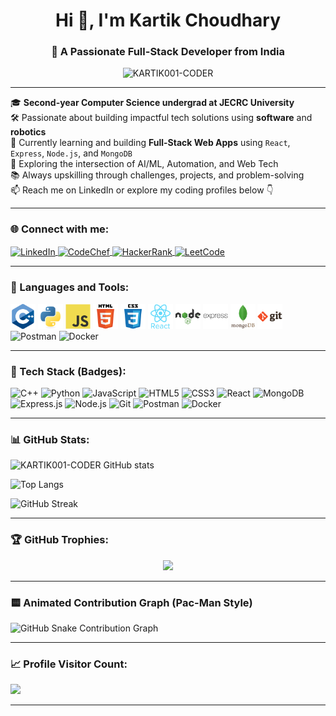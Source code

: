 <h1 align="center">Hi 👋, I'm Kartik Choudhary</h1>
<h3 align="center">🚀 A Passionate Full-Stack Developer from India</h3>

<p align="center">
  <img src="https://komarev.com/ghpvc/?username=KARTIK001-CODER&label=Profile%20views&color=0e75b6&style=flat" alt="KARTIK001-CODER" />
</p>

---

🎓 **Second-year Computer Science undergrad at JECRC University**  
🛠️ Passionate about building impactful tech solutions using **software** and **robotics**  
🌱 Currently learning and building **Full-Stack Web Apps** using `React`, `Express`, `Node.js`, and `MongoDB`  
🤖 Exploring the intersection of AI/ML, Automation, and Web Tech  
📚 Always upskilling through challenges, projects, and problem-solving  
📫 Reach me on LinkedIn or explore my coding profiles below 👇

---

### 🌐 Connect with me:
<p align="left">
  <a href="https://linkedin.com/in/kartik-choudhary-2b6806313" target="blank">
    <img align="center" src="https://raw.githubusercontent.com/rahuldkjain/github-profile-readme-generator/master/src/images/icons/Social/linked-in-alt.svg" alt="LinkedIn" height="30" width="40" />
  </a>
  <a href="https://www.codechef.com/users/worm_chef_68" target="blank">
    <img align="center" src="https://cdn.jsdelivr.net/npm/simple-icons@3.1.0/icons/codechef.svg" alt="CodeChef" height="30" width="40" />
  </a>
  <a href="https://www.hackerrank.com/0011kartikchoud1" target="blank">
    <img align="center" src="https://raw.githubusercontent.com/rahuldkjain/github-profile-readme-generator/master/src/images/icons/Social/hackerrank.svg" alt="HackerRank" height="30" width="40" />
  </a>
  <a href="https://leetcode.com/kartik_dumb_007" target="blank">
    <img align="center" src="https://raw.githubusercontent.com/rahuldkjain/github-profile-readme-generator/master/src/images/icons/Social/leet-code.svg" alt="LeetCode" height="30" width="40" />
  </a>
</p>

---

### 🧠 Languages and Tools:
<p align="left">
  <img src="https://raw.githubusercontent.com/devicons/devicon/master/icons/cplusplus/cplusplus-original.svg" alt="C++" width="40" height="40"/>
  <img src="https://raw.githubusercontent.com/devicons/devicon/master/icons/python/python-original.svg" alt="Python" width="40" height="40"/>
  <img src="https://raw.githubusercontent.com/devicons/devicon/master/icons/javascript/javascript-original.svg" alt="JavaScript" width="40" height="40"/>
  <img src="https://raw.githubusercontent.com/devicons/devicon/master/icons/html5/html5-original-wordmark.svg" alt="HTML" width="40" height="40"/>
  <img src="https://raw.githubusercontent.com/devicons/devicon/master/icons/css3/css3-original-wordmark.svg" alt="CSS" width="40" height="40"/>
  <img src="https://raw.githubusercontent.com/devicons/devicon/master/icons/react/react-original-wordmark.svg" alt="React" width="40" height="40"/>
  <img src="https://raw.githubusercontent.com/devicons/devicon/master/icons/nodejs/nodejs-original-wordmark.svg" alt="Node.js" width="40" height="40"/>
  <img src="https://raw.githubusercontent.com/devicons/devicon/master/icons/express/express-original-wordmark.svg" alt="Express" width="40" height="40"/>
  <img src="https://raw.githubusercontent.com/devicons/devicon/master/icons/mongodb/mongodb-original-wordmark.svg" alt="MongoDB" width="40" height="40"/>
  <img src="https://raw.githubusercontent.com/devicons/devicon/master/icons/git/git-original-wordmark.svg" alt="Git" width="40" height="40"/>
  <img src="https://www.vectorlogo.zone/logos/getpostman/getpostman-icon.svg" alt="Postman" width="40" height="40"/>
  <img src="https://cdn.jsdelivr.net/gh/devicons/devicon/icons/docker/docker-original.svg" alt="Docker" width="40" height="40"/>
</p>

---

### 🚀 Tech Stack (Badges):
![C++](https://img.shields.io/badge/c++-%2300599C.svg?style=for-the-badge&logo=c%2B%2B&logoColor=white)
![Python](https://img.shields.io/badge/python-3670A0?style=for-the-badge&logo=python&logoColor=ffdd54)
![JavaScript](https://img.shields.io/badge/javascript-%23323330.svg?style=for-the-badge&logo=javascript&logoColor=%23F7DF1E)
![HTML5](https://img.shields.io/badge/html5-%23E34F26.svg?style=for-the-badge&logo=html5&logoColor=white)
![CSS3](https://img.shields.io/badge/css3-%231572B6.svg?style=for-the-badge&logo=css3&logoColor=white)
![React](https://img.shields.io/badge/react-%2320232a.svg?style=for-the-badge&logo=react&logoColor=%2361DAFB)
![MongoDB](https://img.shields.io/badge/mongodb-%2347A248.svg?style=for-the-badge&logo=mongodb&logoColor=white)
![Express.js](https://img.shields.io/badge/express.js-%23404d59.svg?style=for-the-badge&logo=express&logoColor=%2361DAFB)
![Node.js](https://img.shields.io/badge/node.js-%23339933.svg?style=for-the-badge&logo=node.js&logoColor=white)
![Git](https://img.shields.io/badge/git-%23F05033.svg?style=for-the-badge&logo=git&logoColor=white)
![Postman](https://img.shields.io/badge/Postman-FF6C37?style=for-the-badge&logo=postman&logoColor=white)
![Docker](https://img.shields.io/badge/docker-%230db7ed.svg?style=for-the-badge&logo=docker&logoColor=white)

---

### 📊 GitHub Stats:
<p align="left">
  <img src="https://github-readme-stats.vercel.app/api?username=KARTIK001-CODER&theme=tokyonight&show_icons=true" alt="KARTIK001-CODER GitHub stats" />
</p>

<p align="left">
  <img src="https://github-readme-stats.vercel.app/api/top-langs/?username=KARTIK001-CODER&layout=compact&theme=tokyonight" alt="Top Langs" />
</p>

<p align="left">
  <img src="https://github-readme-streak-stats.herokuapp.com?user=KARTIK001-CODER&theme=tokyonight" alt="GitHub Streak" />
</p>

---

### 🏆 GitHub Trophies:
<p align="center">
  <img src="https://github-profile-trophy.vercel.app/?username=KARTIK001-CODER&theme=dracula&column=6&margin-w=8&margin-h=8&no-bg=false&no-frame=false" />
</p>

---

### 🟨 Animated Contribution Graph (Pac-Man Style)
<picture>
  <source media="(prefers-color-scheme: dark)" srcset="https://raw.githubusercontent.com/KARTIK001-CODER/KARTIK001-CODER/output/github-snake-dark.svg">
  <source media="(prefers-color-scheme: light)" srcset="https://raw.githubusercontent.com/KARTIK001-CODER/KARTIK001-CODER/output/github-snake.svg">
  <img alt="GitHub Snake Contribution Graph" src="https://raw.githubusercontent.com/KARTIK001-CODER/KARTIK001-CODER/output/github-snake.svg">
</picture>

---

### 📈 Profile Visitor Count:
[![](https://visitcount.itsvg.in/api?id=KARTIK001-CODER&label=Profile%20Views&color=0&icon=5&pretty=true)](https://visitcount.itsvg.in)

---

<!-- Proudly created by Kartik Choudhary with ❤️ using GPRM https://gprm.itsvg.in -->
